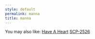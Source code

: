 ```yaml
---
style: default
permalink: manna
title: manna
---
```

You may also like:
[Have A Heart](http://scp-wiki.net/have-a-heart)
[SCP-2526](http://scp-wiki.net/scp-2526)